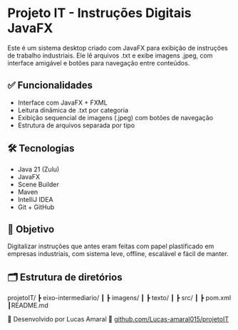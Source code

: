 # Projeto IT - Instruções Digitais JavaFX

Este é um sistema desktop criado com JavaFX para exibição de instruções de trabalho industriais. Ele lê arquivos .txt e exibe imagens .jpeg, com interface amigável e botões para navegação entre conteúdos.

## ✅ Funcionalidades
- Interface com JavaFX + FXML
- Leitura dinâmica de .txt por categoria
- Exibição sequencial de imagens (.jpeg) com botões de navegação
- Estrutura de arquivos separada por tipo

## 🛠 Tecnologias
- Java 21 (Zulu)
- JavaFX
- Scene Builder
- Maven
- IntelliJ IDEA
- Git + GitHub

## 🎯 Objetivo
Digitalizar instruções que antes eram feitas com papel plastificado em empresas industriais, com sistema leve, offline, escalável e fácil de manter.

## 🗂 Estrutura de diretórios
projetoIT/
┣ eixo-intermediario/
┃ ┣ imagens/
┃ ┣ texto/
┃ ┣ src/
┃ ┣ pom.xml
┃README.md

👤 Desenvolvido por Lucas Amaral
🔗 [github.com/Lucas-amaral015/projetoIT](https://github.com/Lucas-amaral015/projetoIT)